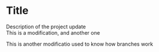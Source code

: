 # Title

Description of the project
update        
 This is a modification, and another one

 This is another modificatio used to know how branches work

